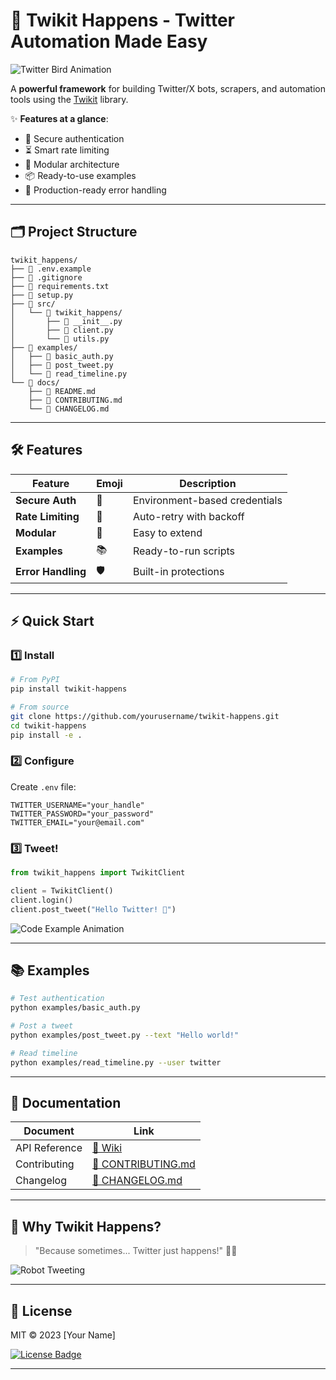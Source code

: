 # 🚀 Twikit Happens - Twitter Automation Made Easy

![Twitter Bird Animation](https://media.giphy.com/media/3o7aD2d7hy9ktXNDP2/giphy.gif)

A **powerful framework** for building Twitter/X bots, scrapers, and automation tools using the [Twikit](https://twikit.readthedocs.io/) library.

✨ **Features at a glance**:
- 🔐 Secure authentication
- ⏳ Smart rate limiting
- 🧱 Modular architecture
- 📦 Ready-to-use examples
- 🚦 Production-ready error handling

---

## 🗂 Project Structure

```plaintext
twikit_happens/
├── 📄 .env.example
├── 📄 .gitignore
├── 📄 requirements.txt
├── 📄 setup.py
├── 📂 src/
│   └── 📂 twikit_happens/
│       ├── 📄 __init__.py
│       ├── 📄 client.py
│       └── 📄 utils.py
├── 📂 examples/
│   ├── 📄 basic_auth.py
│   ├── 📄 post_tweet.py
│   └── 📄 read_timeline.py
└── 📂 docs/
    ├── 📄 README.md
    ├── 📄 CONTRIBUTING.md
    └── 📄 CHANGELOG.md
```

---

## 🛠 Features

| Feature | Emoji | Description |
|---------|-------|-------------|
| **Secure Auth** | 🔑 | Environment-based credentials |
| **Rate Limiting** | 🚦 | Auto-retry with backoff |
| **Modular** | 🧩 | Easy to extend |
| **Examples** | 📚 | Ready-to-run scripts |
| **Error Handling** | 🛡️ | Built-in protections |

---

## ⚡ Quick Start

### 1️⃣ Install

```bash
# From PyPI
pip install twikit-happens

# From source
git clone https://github.com/yourusername/twikit-happens.git
cd twikit-happens
pip install -e .
```

### 2️⃣ Configure

Create `.env` file:

```plaintext
TWITTER_USERNAME="your_handle"
TWITTER_PASSWORD="your_password"
TWITTER_EMAIL="your@email.com"
```

### 3️⃣ Tweet!

```python
from twikit_happens import TwikitClient

client = TwikitClient()
client.login()
client.post_tweet("Hello Twitter! 🎉")
```

![Code Example Animation](https://media.giphy.com/media/L1R1tvI9svkIWwpVYr/giphy.gif)

---

## 📚 Examples

```bash
# Test authentication
python examples/basic_auth.py

# Post a tweet
python examples/post_tweet.py --text "Hello world!"

# Read timeline
python examples/read_timeline.py --user twitter
```

---

## 📜 Documentation

| Document | Link |
|----------|------|
| API Reference | [📖 Wiki](https://github.com/yourusername/twikit-happens/wiki) |
| Contributing | [👥 CONTRIBUTING.md](docs/CONTRIBUTING.md) |
| Changelog | [🔄 CHANGELOG.md](docs/CHANGELOG.md) |

---

## 🎯 Why Twikit Happens?

> "Because sometimes... Twitter just happens!" 🤖💨

![Robot Tweeting](https://media.giphy.com/media/l0HU7JIWcmf8cZ8k0/giphy.gif)

---

## 📜 License

MIT © 2023 [Your Name]

[![License Badge](https://img.shields.io/badge/License-MIT-yellow.svg)](https://opensource.org/licenses/MIT)

---

